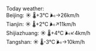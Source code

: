 Today weather:  
Beijing: ☀️   🌡️+3°C 🌬️→26km/h  
Tianjin: ☀️   🌡️+2°C 🌬️↗11km/h  
Shijiazhuang: ☀️   🌡️+4°C 🌬️↙4km/h  
Tangshan: ☀️   🌡️-3°C 🌬️→10km/h  
